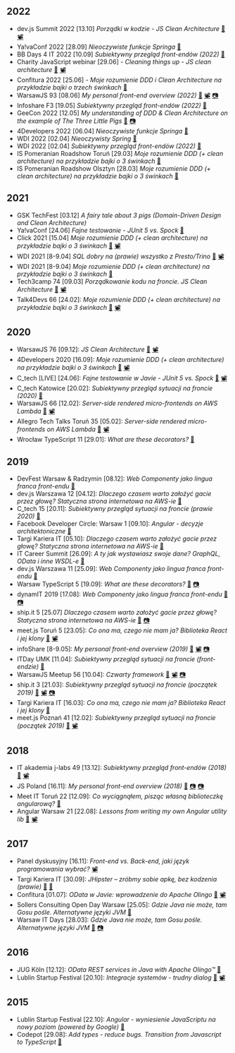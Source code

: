 ## 2022
* dev.js Summit 2022 [13.10] _Porządki w kodzie - JS Clean Architecture_ [🔗](https://mat3e.github.io/talks/js-arch/devjssummit.html#/) [📽](https://www.youtube.com/watch?v=TOVobKN_4X0) 
* Ya!vaConf 2022 [28.09] _Nieoczywiste funkcje Springa_ [🔗](https://github.com/mat3e/less-popular-spring-functions)
* BB Days 4 IT 2022 [10.09] _Subiektywny przegląd front-endów (2022)_ [🔗](https://mat3e.github.io/talks/fe-overview/BBDays4IT.html)
* Charity JavaScript webinar [29.06] - _Cleaning things up - JS clean architecture_ [🔗](https://mat3e.github.io/talks/js-arch/charity.html#/) [📽️](https://www.youtube.com/watch?v=cpFTllo-Ngo)
* Confitura 2022 [25.06] - _Moje rozumienie DDD i Clean Architecture na przykładzie bajki o trzech świnkach_ [🔗](https://mat3e.github.io/talks/3pigs/confitura.html#/)
* WarsawJS 93 [08.06] _My personal front-end overview (2022)_ [🔗](https://mat3e.github.io/talks/fe-overview/WarsawJS.html) [📽️](https://www.youtube.com/watch?v=pFoa9YlEtLc) [📷](https://www.facebook.com/warsawjs/photos/3633929443500039)
* Infoshare F3 [19.05] _Subiektywny przegląd front-endów (2022)_ [🔗](https://mat3e.github.io/talks/fe-overview/f3.html)
* GeeCon 2022 [12.05] _My understanding of DDD & Clean Architecture on the example of The Three Little Pigs_ [🔗](https://mat3e.github.io/talks/3pigs/geecon.html#/) [📷](https://twitter.com/_semisiu/status/1524675574454800385)
* 4Developers 2022 [06.04] _Nieoczywiste funkcje Springa_ [🔗](https://github.com/mat3e/less-popular-spring-functions)
* WDI 2022 [02.04] _Nieoczywisty Spring_ [🔗](https://github.com/mat3e/less-popular-spring-functions)
* WDI 2022 [02.04] _Subiektywny przegląd front-endów (2022)_ [🔗](https://mat3e.github.io/talks/fe-overview/wdi22.html)
* IS Pomeranian Roadshow Toruń [29.03] _Moje rozumienie DDD (+ clean architecture) na przykładzie bajki o 3 świnkach_ [🔗](https://mat3e.github.io/talks/3pigs/isr.html#/)
* IS Pomeranian Roadshow Olsztyn [28.03] _Moje rozumienie DDD (+ clean architecture) na przykładzie bajki o 3 świnkach_ [🔗](https://mat3e.github.io/talks/3pigs/isr.html#/)

## 2021
* GSK TechFest [03.12] _A fairy tale about 3 pigs (Domain-Driven Design and Clean Architecture)_
* Ya!vaConf [24.06] _Fajne testowanie - JUnit 5 vs. Spock_ [🔗](https://mat3e.github.io/talks/junit-spock/yavaconf.html)
* Click 2021 [15.04] _Moje rozumienie DDD (+ clean architecture) na przykładzie bajki o 3 świnkach_ [🔗](https://mat3e.github.io/talks/3pigs/click.html#/) [📽️](https://www.youtube.com/watch?v=LVN7tof5LDg)
* WDI 2021 [8-9.04] _SQL dobry na (prawie) wszystko z Presto/Trino_ [🔗](https://mat3e.github.io/talks/sql/wdi21.html#/) [📽️](https://www.youtube.com/watch?v=PhV4KaRSBwE)
* WDI 2021 [8-9.04] _Moje rozumienie DDD (+ clean architecture) na przykładzie bajki o 3 świnkach_ [🔗](https://mat3e.github.io/talks/3pigs/wdi21.html#/)
* Tech3camp 74 [09.03] _Porządkowanie kodu na froncie. JS Clean Architecture_ [🔗](https://mat3e.github.io/talks/js-arch/Tech3camp.html#/) [📽️](https://www.youtube.com/watch?v=PXPz7VsYN3w)
* Talk4Devs 66 [24.02]: _Moje rozumienie DDD (+ clean architecture) na przykładzie bajki o 3 świnkach_ [🔗](https://mat3e.github.io/talks/3pigs/talk4devs.html) [📽️](https://youtu.be/hyh3T5O98ik)

## 2020
* WarsawJS 76 [09.12]: _JS Clean Architecture_ [🔗](https://mat3e.github.io/talks/js-arch/WarsawJS.html) [📽️](https://youtu.be/6mXM15xGtt0)
* 4Developers 2020 [16.09]: _Moje rozumienie DDD (+ clean architecture) na przykładzie bajki o 3 świnkach_ [🔗](https://mat3e.github.io/talks/3pigs/4developers.html) [📽️](https://youtu.be/vrYPtjxYdgE)
* C_tech [LIVE] [24.06]: _Fajne testowanie w Javie - JUnit 5 vs. Spock_ [🔗](https://mat3e.github.io/talks/junit-spock/c_tech) [📽️](https://youtu.be/7oXV7PcVizI?t=4061)
* C_tech Katowice [20.02]: _Subiektywny przegląd sytuacji na froncie (2020)_ [🔗](https://mat3e.github.io/talks/fe-overview/c_tech_kato.html)
* WarsawJS 66 [12.02]: _Server-side rendered micro-frontends on AWS Lambda_ [🔗](https://mat3e.github.io/talks/micro-frontends/WarsawJS) [📽️](https://youtu.be/bOkZ7327FLg)
* Allegro Tech Talks Toruń 35 [05.02]: _Server-side rendered micro-frontends on AWS Lambda_ [🔗](https://mat3e.github.io/talks/micro-frontends/att) [📽️](https://www.facebook.com/allegro.tech/videos/2885440594847210/)
* Wrocław TypeScript 11 [29.01]: _What are these decorators?_ [🔗](https://mat3e.github.io/talks/decorators/wroc-ts.html)

## 2019
* DevFest Warsaw & Radzymin [08.12]: _Web Componenty jako lingua franca front-endu_ [🔗](https://mat3e.github.io/talks/components/devfest.html)
* dev.js Warszawa 12 [04.12]: _Dlaczego czasem warto założyć gacie przez głowę? Statyczna strona internetowa na AWS-ie_ [🔗](https://mat3e.github.io/talks/aws-www/devjs.html)
* C_tech 15 [20.11]: _Subiektywny przegląd sytuacji na froncie (prawie 2020)_ [🔗](https://mat3e.github.io/talks/fe-overview/c_tech.html)
* Facebook Developer Circle: Warsaw 1 [09.10]: _Angular - decyzje architektoniczne_ [🔗](https://mat3e.github.io/talks/angular-arch/fb-dev.html#/)
* Targi Kariera IT [05.10]: _Dlaczego czasem warto założyć gacie przez głowę? Statyczna strona internetowa na AWS-ie_ [🔗](https://mat3e.github.io/talks/aws-www/targikarierait.html)
* IT Career Summit [26.09]: _A ty jak wystawiasz swoje dane? GraphQL, OData i inne WSDL-e_ [🔗](https://docs.google.com/presentation/d/e/2PACX-1vSim_SCcRoyFH7_dnLrWu5Xl-4kZiUfr5HDs6w9Vlz7BLW9dHvL9-htcSlH507-NVWQI2SkaSemne6z/pub?start=true&loop=false&delayms=3000)
* dev.js Warszawa 11 [25.09]: _Web Componenty jako lingua franca front-endu_ [🔗](https://mat3e.github.io/talks/components/devjs#/)
* Warsaw TypeScript 5 [19.09]: _What are these decorators?_ [🔗](https://mat3e.github.io/talks/decorators/wts) [📷](https://secure.meetupstatic.com/photos/event/c/e/c/a/highres_485152938.jpeg)
* dynamIT 2019 [17.08]: _Web Componenty jako lingua franca front-endu_ [🔗](https://mat3e.github.io/talks/components/dynamit#/) [📷](https://www.facebook.com/dynamIT.pro/photos/a.909091252852565/909091802852510/)
* ship.it 5 [25.07] _Dlaczego czasem warto założyć gacie przez głowę? Statyczna strona internetowa na AWS-ie_ [🔗](https://mat3e.github.io/talks/aws-www/ship-it#/) [📷](https://www.facebook.com/ship.it.meetup/photos/a.2301773083485463/2301773213485450/?type=3)
* meet.js Toruń 5 [23.05]: _Co ona ma, czego nie mam ja? Biblioteka React i jej klony_ [🔗](https://mat3e.github.io/talks/react-clones/meetjs.html) [📽️](https://youtu.be/l75vRjETr1s)
* infoShare [8-9.05]: _My personal front-end overview (2019)_ [🔗](https://mat3e.github.io/talks/fe-overview/infoShare.html) [📽️](https://youtu.be/5mSDioimn1Q) [📷](https://www.facebook.com/infoshareacademy/photos/pob.1842715748/1234046890093368/?type=3&theater)
* ITDay UMK [11.04]: _Subiektywny przegląd sytuacji na froncie (front-endzie)_ [🔗](https://mat3e.github.io/talks/fe-overview/UMK.html)
* WarsawJS Meetup 56 [10.04]: _Czwarty framework_ [🔗](https://mat3e.github.io/talks/ha/WarsawJS.html) [📽️](https://youtu.be/wD9OX2Mxc80) [📷](https://www.facebook.com/warsawjs/photos/a.2631483137078013/2631483720411288/?type=3&theater)
* ship.it 3 [21.03]: _Subiektywny przegląd sytuacji na froncie (początek 2019)_ [🔗](https://mat3e.github.io/talks/fe-overview/ship-it.html) [📽️](https://www.facebook.com/ship.it.meetup/videos/vb.2128867470776026/256414715266689) [📷](https://www.facebook.com/ship.it.meetup/photos/a.2212922172370555/2212923062370466/?type=3&theater) 
* Targi Kariera IT [16.03]: _Co ona ma, czego nie mam ja? Biblioteka React i jej klony_ [🔗](https://mat3e.github.io/talks/react-clones/karierait.html)
* meet.js Poznań 41 [12.02]: _Subiektywny przegląd sytuacji na froncie (początek 2019)_ [🔗](https://mat3e.github.io/talks/fe-overview/meetjs-pzn.html) [📽️](https://youtu.be/Aybh_2pIi2I)

## 2018
* IT akademia j-labs 49 [13.12]: _Subiektywny przegląd front-endów (2018)_ [🔗](https://mat3e.github.io/talks/fe-overview/j-labs.html) [📽️](https://www.youtube.com/watch?v=KDTP9Dfkh1Q)
* JS Poland [16.11]: _My personal front-end overview (2018)_ [🔗](https://mat3e.github.io/talks/fe-overview/JSPoland.html) [📷](https://twitter.com/msuskadev84/status/1063440217183580161) [📷](https://www.facebook.com/jsPolandConference/photos/a.2253643808201100/2253657468199734/?type=3&theater)
* Meet IT Toruń 22 [12.09]: _Co wyciągnąłem, pisząc własną biblioteczkę angularową?_ [🔗](https://mat3e.github.io/talks/ll-angular/MeetIT22.html)
* Angular Warsaw 21 [22.08]: _Lessons from writing my own Angular utility lib_ [🔗](https://mat3e.github.io/talks/ll-angular/AngularWarsaw21.html) [📽️](https://www.youtube.com/watch?v=AKZ_GShIg48)

## 2017
* Panel dyskusyjny [16.11]: _Front-end vs. Back-end, jaki język programowania wybrać?_ [📽️](https://web.facebook.com/infoshareacademy/videos/868483633316364/)
* Targi Kariera IT [30.09]: _JHipster – zróbmy sobie apkę, bez kodzenia (prawie)_ [🔗](https://mat3e.github.io/taskr/) [🔗](https://careercon.pl/konferencja/kariera-it-warszawa-30-09-2017) 
* Confitura [01.07]: _OData w Javie: wprowadzenie do Apache Olingo_ [🔗](https://github.com/sollersconsulting/confitura2017) [📽️](https://www.youtube.com/watch?v=sSLXUOaOmkk)
* Sollers Consulting Open Day Warsaw [25.05]: _Gdzie Java nie może, tam Gosu pośle. Alternatywne języki JVM_ [🔗](https://github.com/sollersconsulting/openDayWaw)
* Warsaw IT Days [28.03]: _Gdzie Java nie może, tam Gosu pośle. Alternatywne języki JVM_ [🔗](https://github.com/sollersconsulting/wdi2017) [📷](https://zmateusz.wordpress.com/2017/04/09/wdi-2017-small-report/)

## 2016
* JUG Köln [12.12]: _OData REST services in Java with Apache Olingo™_ [🔗](https://github.com/sollersconsulting/jugc)
* Lublin Startup Festival [20.10]: _Integracje systemów - trudny dialog_ [🔗](https://github.com/sollersconsulting/umcs2016) [📽️](https://youtu.be/0Sp9HWPPCSU?t=4h52m55s)

## 2015
* Lublin Startup Festival [22.10]: _Angular - wyniesienie JavaScriptu na nowy poziom (powered by Google)_ [🔗](https://github.com/sollersconsulting/umcs2015)
* Codepot [29.08]: _Add types - reduce bugs. Transition from Javascript to TypeScript_ [🔗](http://sollersconsulting.github.io/codepot/)
